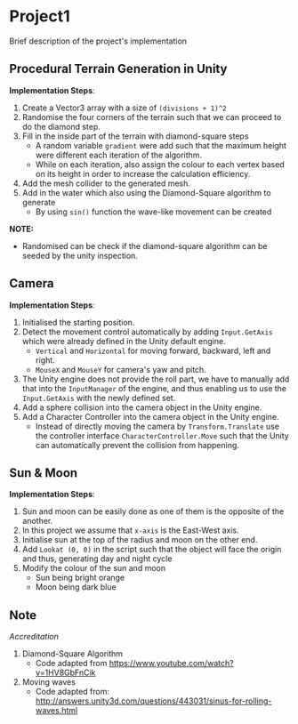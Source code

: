# Project1

Brief description of the project's implementation

## Procedural Terrain Generation in Unity

**Implementation Steps**:

1. Create a Vector3 array with a size of `(divisions + 1)^2`
2. Randomise the four corners of the terrain such that we can proceed to do the diamond step.
3. Fill in the inside part of the terrain with diamond-square steps
   - A random variable `gradient` were add such that the maximum height were different each iteration of the algorithm.
   - While on each iteration, also assign the colour to each vertex based on its height in order to increase the calculation efficiency.
4. Add the mesh collider to the generated mesh.
5. Add in the water which also using the Diamond-Square algorithm to generate
   - By using `sin()` function the wave-like movement can be created


**NOTE:**

- Randomised can be check if the diamond-square algorithm can be seeded by the unity inspection.

## Camera

**Implementation Steps**:

1. Initialised the starting position.
2. Detect the movement control automatically by adding `Input.GetAxis` which were already defined in the Unity default engine.
   - `Vertical` and `Horizontal` for moving forward, backward, left and right.
   - `MouseX` and `MouseY` for camera's yaw and pitch.
3. The Unity engine does not provide the roll part, we have to manually add that into the `InputManager` of the engine, and thus enabling us to use the `Input.GetAxis` with the newly defined set.
4. Add a sphere collision into the camera object in the Unity engine.
5. Add a Character Controller into the camera object in the Unity engine.
   - Instead of directly moving the camera by `Transform.Translate` use the controller interface `CharacterController.Move` such that the Unity can automatically prevent the collision from happening.

## Sun & Moon

**Implementation Steps**:

1. Sun and moon can be easily done as one of them is the opposite of the another.
2. In this project we assume that `x-axis` is the East-West axis.
3. Initialise sun at the top of the radius and moon on the other end.
4. Add `Lookat (0, 0)` in the script such that the object will face the origin and thus, generating day and night cycle
5. Modify the colour of the sun and moon
   - Sun being bright orange
   - Moon being dark blue


## Note

*Accreditation*

1. Diamond-Square Algorithm
   - Code adapted from https://www.youtube.com/watch?v=1HV8GbFnCik
2. Moving waves 
   - Code adapted from: http://answers.unity3d.com/questions/443031/sinus-for-rolling-waves.html